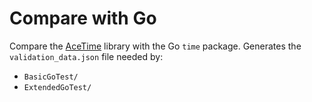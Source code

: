 # Compare with Go

Compare the [AceTime](https://github.com/bxparks/AceTime) library with the Go
`time` package.
Generates the `validation_data.json` file needed by:

* `BasicGoTest/`
* `ExtendedGoTest/`
